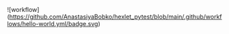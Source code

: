 ![workflow]
(https://github.com/AnastasiyaBobko/hexlet_pytest/blob/main/.github/workflows/hello-world.yml/badge.svg)